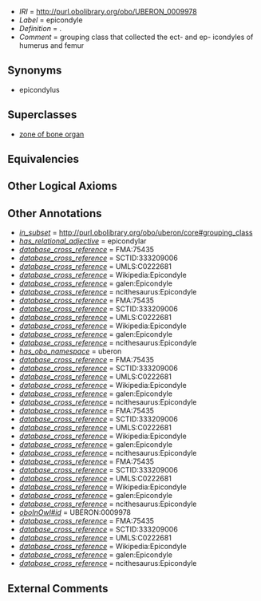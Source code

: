  * *IRI* = http://purl.obolibrary.org/obo/UBERON_0009978
 * *Label* = epicondyle
 * *Definition* = .
 * *Comment* = grouping class that collected the ect- and ep- icondyles of humerus and femur

## Synonyms

 * epicondylus

## Superclasses

 * [zone of bone organ](../../UBERON/13/UBERON_0005913.md)

## Equivalencies


## Other Logical Axioms


## Other Annotations

 * *[in_subset](../../et/oboInOwl#inSubset.md)* = http://purl.obolibrary.org/obo/uberon/core#grouping_class
 * *[has_relational_adjective](../../UBPROP/07/UBPROP_0000007.md)* = epicondylar
 * *[database_cross_reference](../../ef/oboInOwl#hasDbXref.md)* = FMA:75435
 * *[database_cross_reference](../../ef/oboInOwl#hasDbXref.md)* = SCTID:333209006
 * *[database_cross_reference](../../ef/oboInOwl#hasDbXref.md)* = UMLS:C0222681
 * *[database_cross_reference](../../ef/oboInOwl#hasDbXref.md)* = Wikipedia:Epicondyle
 * *[database_cross_reference](../../ef/oboInOwl#hasDbXref.md)* = galen:Epicondyle
 * *[database_cross_reference](../../ef/oboInOwl#hasDbXref.md)* = ncithesaurus:Epicondyle
 * *[database_cross_reference](../../ef/oboInOwl#hasDbXref.md)* = FMA:75435
 * *[database_cross_reference](../../ef/oboInOwl#hasDbXref.md)* = SCTID:333209006
 * *[database_cross_reference](../../ef/oboInOwl#hasDbXref.md)* = UMLS:C0222681
 * *[database_cross_reference](../../ef/oboInOwl#hasDbXref.md)* = Wikipedia:Epicondyle
 * *[database_cross_reference](../../ef/oboInOwl#hasDbXref.md)* = galen:Epicondyle
 * *[database_cross_reference](../../ef/oboInOwl#hasDbXref.md)* = ncithesaurus:Epicondyle
 * *[has_obo_namespace](../../ce/oboInOwl#hasOBONamespace.md)* = uberon
 * *[database_cross_reference](../../ef/oboInOwl#hasDbXref.md)* = FMA:75435
 * *[database_cross_reference](../../ef/oboInOwl#hasDbXref.md)* = SCTID:333209006
 * *[database_cross_reference](../../ef/oboInOwl#hasDbXref.md)* = UMLS:C0222681
 * *[database_cross_reference](../../ef/oboInOwl#hasDbXref.md)* = Wikipedia:Epicondyle
 * *[database_cross_reference](../../ef/oboInOwl#hasDbXref.md)* = galen:Epicondyle
 * *[database_cross_reference](../../ef/oboInOwl#hasDbXref.md)* = ncithesaurus:Epicondyle
 * *[database_cross_reference](../../ef/oboInOwl#hasDbXref.md)* = FMA:75435
 * *[database_cross_reference](../../ef/oboInOwl#hasDbXref.md)* = SCTID:333209006
 * *[database_cross_reference](../../ef/oboInOwl#hasDbXref.md)* = UMLS:C0222681
 * *[database_cross_reference](../../ef/oboInOwl#hasDbXref.md)* = Wikipedia:Epicondyle
 * *[database_cross_reference](../../ef/oboInOwl#hasDbXref.md)* = galen:Epicondyle
 * *[database_cross_reference](../../ef/oboInOwl#hasDbXref.md)* = ncithesaurus:Epicondyle
 * *[database_cross_reference](../../ef/oboInOwl#hasDbXref.md)* = FMA:75435
 * *[database_cross_reference](../../ef/oboInOwl#hasDbXref.md)* = SCTID:333209006
 * *[database_cross_reference](../../ef/oboInOwl#hasDbXref.md)* = UMLS:C0222681
 * *[database_cross_reference](../../ef/oboInOwl#hasDbXref.md)* = Wikipedia:Epicondyle
 * *[database_cross_reference](../../ef/oboInOwl#hasDbXref.md)* = galen:Epicondyle
 * *[database_cross_reference](../../ef/oboInOwl#hasDbXref.md)* = ncithesaurus:Epicondyle
 * *[oboInOwl#id](../../id/oboInOwl#id.md)* = UBERON:0009978
 * *[database_cross_reference](../../ef/oboInOwl#hasDbXref.md)* = FMA:75435
 * *[database_cross_reference](../../ef/oboInOwl#hasDbXref.md)* = SCTID:333209006
 * *[database_cross_reference](../../ef/oboInOwl#hasDbXref.md)* = UMLS:C0222681
 * *[database_cross_reference](../../ef/oboInOwl#hasDbXref.md)* = Wikipedia:Epicondyle
 * *[database_cross_reference](../../ef/oboInOwl#hasDbXref.md)* = galen:Epicondyle
 * *[database_cross_reference](../../ef/oboInOwl#hasDbXref.md)* = ncithesaurus:Epicondyle

## External Comments

